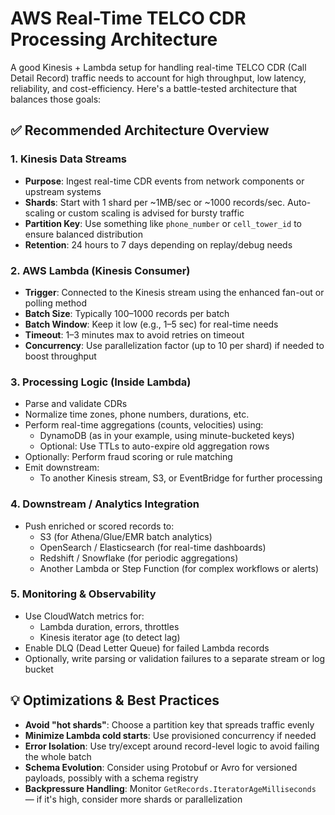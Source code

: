 # AWS Real-Time TELCO CDR Processing Architecture

A good Kinesis + Lambda setup for handling real-time TELCO CDR (Call Detail Record) traffic needs to account for high throughput, low latency, reliability, and cost-efficiency. Here's a battle-tested architecture that balances those goals:

## ✅ Recommended Architecture Overview

### 1. Kinesis Data Streams
- **Purpose**: Ingest real-time CDR events from network components or upstream systems
- **Shards**: Start with 1 shard per ~1MB/sec or ~1000 records/sec. Auto-scaling or custom scaling is advised for bursty traffic
- **Partition Key**: Use something like `phone_number` or `cell_tower_id` to ensure balanced distribution
- **Retention**: 24 hours to 7 days depending on replay/debug needs

### 2. AWS Lambda (Kinesis Consumer)
- **Trigger**: Connected to the Kinesis stream using the enhanced fan-out or polling method
- **Batch Size**: Typically 100–1000 records per batch
- **Batch Window**: Keep it low (e.g., 1–5 sec) for real-time needs
- **Timeout**: 1–3 minutes max to avoid retries on timeout
- **Concurrency**: Use parallelization factor (up to 10 per shard) if needed to boost throughput

### 3. Processing Logic (Inside Lambda)
- Parse and validate CDRs
- Normalize time zones, phone numbers, durations, etc.
- Perform real-time aggregations (counts, velocities) using:
  - DynamoDB (as in your example, using minute-bucketed keys)
  - Optional: Use TTLs to auto-expire old aggregation rows
- Optionally: Perform fraud scoring or rule matching
- Emit downstream:
  - To another Kinesis stream, S3, or EventBridge for further processing

### 4. Downstream / Analytics Integration
- Push enriched or scored records to:
  - S3 (for Athena/Glue/EMR batch analytics)
  - OpenSearch / Elasticsearch (for real-time dashboards)
  - Redshift / Snowflake (for periodic aggregations)
  - Another Lambda or Step Function (for complex workflows or alerts)

### 5. Monitoring & Observability
- Use CloudWatch metrics for:
  - Lambda duration, errors, throttles
  - Kinesis iterator age (to detect lag)
- Enable DLQ (Dead Letter Queue) for failed Lambda records
- Optionally, write parsing or validation failures to a separate stream or log bucket

## 💡 Optimizations & Best Practices

- **Avoid "hot shards"**: Choose a partition key that spreads traffic evenly
- **Minimize Lambda cold starts**: Use provisioned concurrency if needed
- **Error Isolation**: Use try/except around record-level logic to avoid failing the whole batch
- **Schema Evolution**: Consider using Protobuf or Avro for versioned payloads, possibly with a schema registry
- **Backpressure Handling**: Monitor `GetRecords.IteratorAgeMilliseconds` — if it's high, consider more shards or parallelization